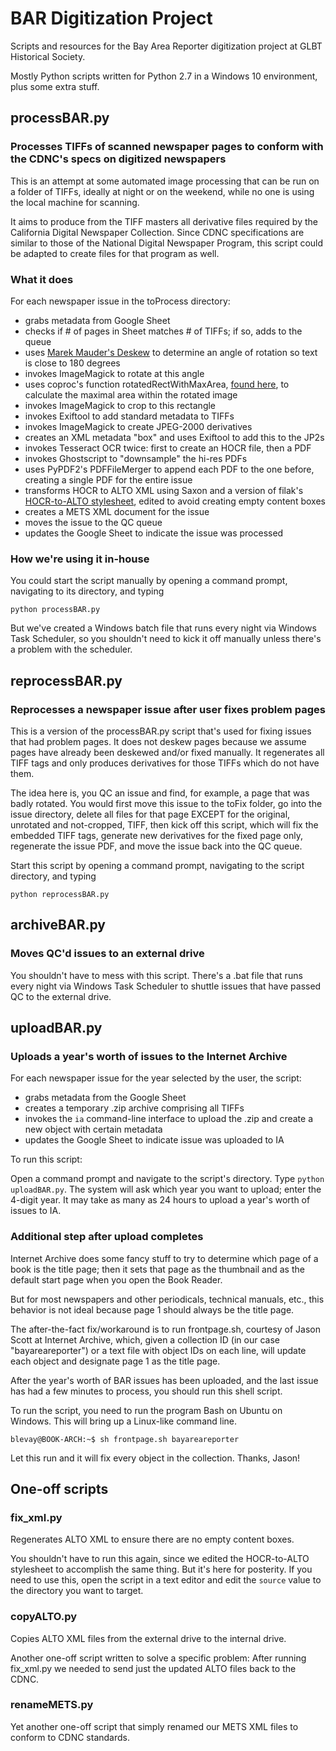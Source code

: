 # BAR Digitization Project

Scripts and resources for the Bay Area Reporter digitization project at GLBT Historical Society.

Mostly Python scripts written for Python 2.7 in a Windows 10 environment, plus some extra stuff.

## processBAR.py

### Processes TIFFs of scanned newspaper pages to conform with the CDNC's specs on digitized newspapers

This is an attempt at some automated image processing that can be run on a folder of TIFFs, ideally at night or on the weekend, while no one is using the local machine for scanning. 

It aims to produce from the TIFF masters all derivative files required by the California Digital Newspaper Collection. Since CDNC specifications are similar to those of the National Digital Newspaper Program, this script could be adapted to create files for that program as well.

### What it does

For each newspaper issue in the toProcess directory:

* grabs metadata from Google Sheet
* checks if # of pages in Sheet matches # of TIFFs; if so, adds to the queue
* uses [Marek Mauder's Deskew](http://galfar.vevb.net/wp/projects/deskew/) to determine an angle of rotation so text is close to 180 degrees
* invokes ImageMagick to rotate at this angle
* uses coproc's function rotatedRectWithMaxArea, [found here](https://stackoverflow.com/questions/16702966/rotate-image-and-crop-out-black-borders/16778797), to calculate the maximal area within the rotated image
* invokes ImageMagick to crop to this rectangle
* invokes Exiftool to add standard metadata to TIFFs
* invokes ImageMagick to create JPEG-2000 derivatives
* creates an XML metadata "box" and uses Exiftool to add this to the JP2s
* invokes Tesseract OCR twice: first to create an HOCR file, then a PDF
* invokes Ghostscript to "downsample" the hi-res PDFs
* uses PyPDF2's PDFFileMerger to append each PDF to the one before, creating a single PDF for the entire issue
* transforms HOCR to ALTO XML using Saxon and a version of filak's [HOCR-to-ALTO stylesheet](https://github.com/filak/hOCR-to-ALTO), edited to avoid creating empty content boxes
* creates a METS XML document for the issue
* moves the issue to the QC queue
* updates the Google Sheet to indicate the issue was processed

### How we're using it in-house

You could start the script manually by opening a command prompt, navigating to its directory, and typing 

`python processBAR.py`

But we've created a Windows batch file that runs every night via Windows Task Scheduler, so you shouldn't need to kick it off manually unless there's a problem with the scheduler.

## reprocessBAR.py

### Reprocesses a newspaper issue after user fixes problem pages

This is a version of the processBAR.py script that's used for fixing issues that had problem pages. It does not deskew pages because we assume pages have already been deskewed and/or fixed manually. It regenerates all TIFF tags and only produces derivatives for those TIFFs which do not have them.

The idea here is, you QC an issue and find, for example, a page that was badly rotated. You would first move this issue to the toFix folder, go into the issue directory, delete all files for that page EXCEPT for the original, unrotated and not-cropped, TIFF, then kick off this script, which will fix the embedded TIFF tags, generate new derivatives for the fixed page only, regenerate the issue PDF, and move the issue back into the QC queue.

Start this script by opening a command prompt, navigating to the script directory, and typing 

`python reprocessBAR.py`

## archiveBAR.py

### Moves QC'd issues to an external drive

You shouldn't have to mess with this script. There's a .bat file that runs every night via Windows Task Scheduler to shuttle issues that have passed QC to the external drive.

## uploadBAR.py

### Uploads a year's worth of issues to the Internet Archive

For each newspaper issue for the year selected by the user, the script:

* grabs metadata from the Google Sheet
* creates a temporary .zip archive comprising all TIFFs
* invokes the `ia` command-line interface to upload the .zip and create a new object with certain metadata
* updates the Google Sheet to indicate issue was uploaded to IA

To run this script:

Open a command prompt and navigate to the script's directory. Type `python uploadBAR.py`. The system will ask which year you want to upload; enter the 4-digit year. It may take as many as 24 hours to upload a year's worth of issues to IA.

### Additional step after upload completes

Internet Archive does some fancy stuff to try to determine which page of a book is the title page; then it sets that page as the thumbnail and as the default start page when you open the Book Reader.

But for most newspapers and other periodicals, technical manuals, etc., this behavior is not ideal because page 1 should always be the title page. 

The after-the-fact fix/workaround is to run frontpage.sh, courtesy of Jason Scott at Internet Archive, which, given a collection ID (in our case "bayareareporter") or a text file with object IDs on each line, will update each object and designate page 1 as the title page.

After the year's worth of BAR issues has been uploaded, and the last issue has had a few minutes to process, you should run this shell script.

To run the script, you need to run the program Bash on Ubuntu on Windows. This will bring up a Linux-like command line.

`blevay@BOOK-ARCH:~$ sh frontpage.sh bayareareporter`

Let this run and it will fix every object in the collection. Thanks, Jason!

## One-off scripts

### fix_xml.py

Regenerates ALTO XML to ensure there are no empty content boxes.

You shouldn't have to run this again, since we edited the HOCR-to-ALTO stylesheet to accomplish the same thing. But it's here for posterity. If you need to use this, open the script in a text editor and edit the `source` value to the directory you want to target.

### copyALTO.py

Copies ALTO XML files from the external drive to the internal drive.

Another one-off script written to solve a specific problem: After running fix_xml.py we needed to send just the updated ALTO files back to the CDNC.

### renameMETS.py

Yet another one-off script that simply renamed our METS XML files to conform to CDNC standards.